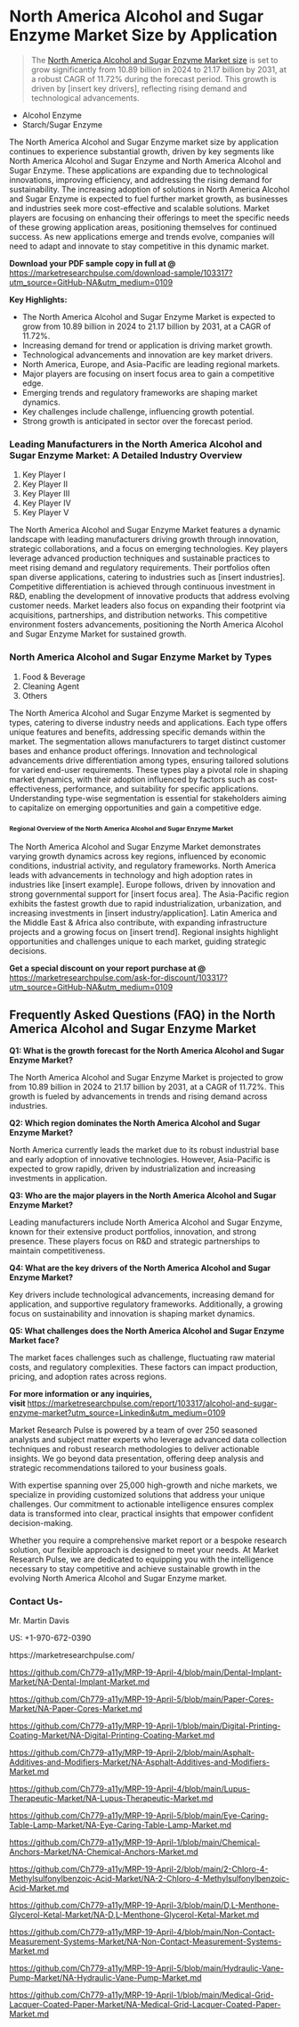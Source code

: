 <h1>North America Alcohol and Sugar Enzyme Market&nbsp;Size by Application</h1><blockquote><p>The <a href="https://marketresearchpulse.com/download-sample/103317?utm_source=GitHub-NA&amp;utm_medium=0109">North America Alcohol and Sugar Enzyme Market size</a> is set to grow significantly from 10.89 billion in 2024 to 21.17 billion by 2031, at a robust CAGR of 11.72% during the forecast period. This growth is driven by [insert key drivers], reflecting rising demand and technological advancements.</p></blockquote><ul><li>Alcohol Enzyme<li> Starch/Sugar Enzyme</li></ul><p>The North America Alcohol and Sugar Enzyme market size by application continues to experience substantial growth, driven by key segments like North America Alcohol and Sugar Enzyme and North America Alcohol and Sugar Enzyme. These applications are expanding due to technological innovations, improving efficiency, and addressing the rising demand for sustainability. The increasing adoption of solutions in North America Alcohol and Sugar Enzyme is expected to fuel further market growth, as businesses and industries seek more cost-effective and scalable solutions. Market players are focusing on enhancing their offerings to meet the specific needs of these growing application areas, positioning themselves for continued success. As new applications emerge and trends evolve, companies will need to adapt and innovate to stay competitive in this dynamic market.</p><p><strong>Download your PDF sample copy in full at @ </strong><a href="https://marketresearchpulse.com/download-sample/103317?utm_source=GitHub-NA&amp;utm_medium=0109">https://marketresearchpulse.com/download-sample/103317?utm_source=GitHub-NA&amp;utm_medium=0109</a></p><p><strong>Key Highlights: </strong></p><ul><li>The North America Alcohol and Sugar Enzyme Market is expected to grow from 10.89 billion in 2024 to 21.17 billion by 2031, at a CAGR of 11.72%.</li><li>Increasing demand for trend or application is driving market growth.</li><li>Technological advancements and innovation are key market drivers.</li><li>North America, Europe, and Asia-Pacific are leading regional markets.</li><li>Major players are focusing on insert focus area to gain a competitive edge.</li><li>Emerging trends and regulatory frameworks are shaping market dynamics.</li><li>Key challenges include challenge, influencing growth potential.</li><li>Strong growth is anticipated in sector over the forecast period.</li></ul><h3>Leading Manufacturers in the North America Alcohol and Sugar Enzyme Market: A Detailed Industry Overview</h3><ol><li>Key Player I</li><li>Key Player II</li><li>Key Player III</li><li>Key Player IV</li><li>Key Player V</li></ol><div class="flex max-w-full flex-col flex-grow"><div class="min-h-8 text-message flex w-full flex-col items-end gap-2 whitespace-normal break-words [.text-message+&amp;]:mt-5" dir="auto" data-message-author-role="assistant" data-message-id="fd8432e4-4910-450d-b182-61b7bfb0a01f" data-message-model-slug="gpt-4o"><div class="flex w-full flex-col gap-1 empty:hidden first:pt-[3px]"><div class="markdown prose w-full break-words dark:prose-invert light"><p>The North America Alcohol and Sugar Enzyme Market features a dynamic landscape with leading manufacturers driving growth through innovation, strategic collaborations, and a focus on emerging technologies. Key players leverage advanced production techniques and sustainable practices to meet rising demand and regulatory requirements. Their portfolios often span diverse applications, catering to industries such as [insert industries]. Competitive differentiation is achieved through continuous investment in R&amp;D, enabling the development of innovative products that address evolving customer needs. Market leaders also focus on expanding their footprint via acquisitions, partnerships, and distribution networks. This competitive environment fosters advancements, positioning the North America Alcohol and Sugar Enzyme Market for sustained growth.</p></div></div></div></div><h3>North America Alcohol and Sugar Enzyme Market by Types</h3><ol><li>Food & Beverage<li> Cleaning Agent<li> Others</li></ol><div class="flex max-w-full flex-col flex-grow"><div class="min-h-8 text-message flex w-full flex-col items-end gap-2 whitespace-normal break-words [.text-message+&amp;]:mt-5" dir="auto" data-message-author-role="assistant" data-message-id="084470be-0bb7-4664-bddf-5156b4f41249" data-message-model-slug="gpt-4o-mini"><div class="flex w-full flex-col gap-1 empty:hidden first:pt-[3px]"><div class="markdown prose w-full break-words dark:prose-invert light"><p>The North America Alcohol and Sugar Enzyme Market is segmented by types, catering to diverse industry needs and applications. Each type offers unique features and benefits, addressing specific demands within the market. The segmentation allows manufacturers to target distinct customer bases and enhance product offerings. Innovation and technological advancements drive differentiation among types, ensuring tailored solutions for varied end-user requirements. These types play a pivotal role in shaping market dynamics, with their adoption influenced by factors such as cost-effectiveness, performance, and suitability for specific applications. Understanding type-wise segmentation is essential for stakeholders aiming to capitalize on emerging opportunities and gain a competitive edge.</p></div></div></div></div><h3><span style="font-size: 11px;">Regional Overview of the North America Alcohol and Sugar Enzyme Market</span></h3><div class="flex max-w-full flex-col flex-grow"><div class="min-h-8 text-message flex w-full flex-col items-end gap-2 whitespace-normal break-words [.text-message+&amp;]:mt-5" dir="auto" data-message-author-role="assistant" data-message-id="e9038762-ce64-4e30-91c9-9bd413514231" data-message-model-slug="gpt-4o-mini"><div class="flex w-full flex-col gap-1 empty:hidden first:pt-[3px]"><div class="markdown prose w-full break-words dark:prose-invert light"><p>The North America Alcohol and Sugar Enzyme Market demonstrates varying growth dynamics across key regions, influenced by economic conditions, industrial activity, and regulatory frameworks. North America leads with advancements in technology and high adoption rates in industries like [insert example]. Europe follows, driven by innovation and strong governmental support for [insert focus area]. The Asia-Pacific region exhibits the fastest growth due to rapid industrialization, urbanization, and increasing investments in [insert industry/application]. Latin America and the Middle East &amp; Africa also contribute, with expanding infrastructure projects and a growing focus on [insert trend]. Regional insights highlight opportunities and challenges unique to each market, guiding strategic decisions.</p></div></div></div></div><p><strong>Get a special discount on your report purchase at @ </strong><a href="https://marketresearchpulse.com/ask-for-discount/103317?utm_source=GitHub-NA&amp;utm_medium=0109">https://marketresearchpulse.com/ask-for-discount/103317?utm_source=GitHub-NA&amp;utm_medium=0109</a></p><h2>Frequently Asked Questions (FAQ) in the North America Alcohol and Sugar Enzyme Market</h2><p><strong>Q1: What is the growth forecast for the North America Alcohol and Sugar Enzyme Market?</strong></p><p>The North America Alcohol and Sugar Enzyme Market is projected to grow from 10.89 billion in 2024 to 21.17 billion by 2031, at a CAGR of 11.72%. This growth is fueled by advancements in trends and rising demand across industries.</p><p><strong>Q2: Which region dominates the North America Alcohol and Sugar Enzyme Market?</strong></p><p>North America currently leads the market due to its robust industrial base and early adoption of innovative technologies. However, Asia-Pacific is expected to grow rapidly, driven by industrialization and increasing investments in application.</p><p><strong>Q3: Who are the major players in the North America Alcohol and Sugar Enzyme Market?</strong></p><p>Leading manufacturers include North America Alcohol and Sugar Enzyme, known for their extensive product portfolios, innovation, and strong presence. These players focus on R&amp;D and strategic partnerships to maintain competitiveness.</p><p><strong>Q4: What are the key drivers of the North America Alcohol and Sugar Enzyme Market?</strong></p><p>Key drivers include technological advancements, increasing demand for application, and supportive regulatory frameworks. Additionally, a growing focus on sustainability and innovation is shaping market dynamics.</p><p><strong>Q5: What challenges does the North America Alcohol and Sugar Enzyme Market face?</strong></p><p>The market faces challenges such as challenge, fluctuating raw material costs, and regulatory complexities. These factors can impact production, pricing, and adoption rates across regions.</p><p><strong>For more information or any inquiries, visit&nbsp;</strong><a href="https://marketresearchpulse.com/report/103317/alcohol-and-sugar-enzyme-market?utm_source=Linkedin&utm_medium=0109">https://marketresearchpulse.com/report/103317/alcohol-and-sugar-enzyme-market?utm_source=Linkedin&utm_medium=0109</a></p><p>Market Research Pulse is powered by a team of over 250 seasoned analysts and subject matter experts who leverage advanced data collection techniques and robust research methodologies to deliver actionable insights. We go beyond data presentation, offering deep analysis and strategic recommendations tailored to your business goals.</p><p>With expertise spanning over 25,000 high-growth and niche markets, we specialize in providing customized solutions that address your unique challenges. Our commitment to actionable intelligence ensures complex data is transformed into clear, practical insights that empower confident decision-making.</p><p>Whether you require a comprehensive market report or a bespoke research solution, our flexible approach is designed to meet your needs. At Market Research Pulse, we are dedicated to equipping you with the intelligence necessary to stay competitive and achieve sustainable growth in the evolving North America Alcohol and Sugar Enzyme market.</p><h3><strong>Contact Us-</strong></h3><p>Mr. Martin Davis</p><p>US: +1-970-672-0390</p><p>https://marketresearchpulse.com/</p><p><a href="https://github.com/Ch779-a11y/MRP-19-April-4/blob/main/Dental-Implant-Market/NA-Dental-Implant-Market.md">https://github.com/Ch779-a11y/MRP-19-April-4/blob/main/Dental-Implant-Market/NA-Dental-Implant-Market.md</a></p><p><a href="https://github.com/Ch779-a11y/MRP-19-April-5/blob/main/Paper-Cores-Market/NA-Paper-Cores-Market.md">https://github.com/Ch779-a11y/MRP-19-April-5/blob/main/Paper-Cores-Market/NA-Paper-Cores-Market.md</a></p><p><a href="https://github.com/Ch779-a11y/MRP-19-April-1/blob/main/Digital-Printing-Coating-Market/NA-Digital-Printing-Coating-Market.md">https://github.com/Ch779-a11y/MRP-19-April-1/blob/main/Digital-Printing-Coating-Market/NA-Digital-Printing-Coating-Market.md</a></p><p><a href="https://github.com/Ch779-a11y/MRP-19-April-2/blob/main/Asphalt-Additives-and-Modifiers-Market/NA-Asphalt-Additives-and-Modifiers-Market.md">https://github.com/Ch779-a11y/MRP-19-April-2/blob/main/Asphalt-Additives-and-Modifiers-Market/NA-Asphalt-Additives-and-Modifiers-Market.md</a></p><p><a href="https://github.com/Ch779-a11y/MRP-19-April-4/blob/main/Lupus-Therapeutic-Market/NA-Lupus-Therapeutic-Market.md">https://github.com/Ch779-a11y/MRP-19-April-4/blob/main/Lupus-Therapeutic-Market/NA-Lupus-Therapeutic-Market.md</a></p><p><a href="https://github.com/Ch779-a11y/MRP-19-April-5/blob/main/Eye-Caring-Table-Lamp-Market/NA-Eye-Caring-Table-Lamp-Market.md">https://github.com/Ch779-a11y/MRP-19-April-5/blob/main/Eye-Caring-Table-Lamp-Market/NA-Eye-Caring-Table-Lamp-Market.md</a></p><p><a href="https://github.com/Ch779-a11y/MRP-19-April-1/blob/main/Chemical-Anchors-Market/NA-Chemical-Anchors-Market.md">https://github.com/Ch779-a11y/MRP-19-April-1/blob/main/Chemical-Anchors-Market/NA-Chemical-Anchors-Market.md</a></p><p><a href="https://github.com/Ch779-a11y/MRP-19-April-2/blob/main/2-Chloro-4-Methylsulfonylbenzoic-Acid-Market/NA-2-Chloro-4-Methylsulfonylbenzoic-Acid-Market.md">https://github.com/Ch779-a11y/MRP-19-April-2/blob/main/2-Chloro-4-Methylsulfonylbenzoic-Acid-Market/NA-2-Chloro-4-Methylsulfonylbenzoic-Acid-Market.md</a></p><p><a href="https://github.com/Ch779-a11y/MRP-19-April-3/blob/main/D,L-Menthone-Glycerol-Ketal-Market/NA-D,L-Menthone-Glycerol-Ketal-Market.md">https://github.com/Ch779-a11y/MRP-19-April-3/blob/main/D,L-Menthone-Glycerol-Ketal-Market/NA-D,L-Menthone-Glycerol-Ketal-Market.md</a></p><p><a href="https://github.com/Ch779-a11y/MRP-19-April-4/blob/main/Non-Contact-Measurement-Systems-Market/NA-Non-Contact-Measurement-Systems-Market.md">https://github.com/Ch779-a11y/MRP-19-April-4/blob/main/Non-Contact-Measurement-Systems-Market/NA-Non-Contact-Measurement-Systems-Market.md</a></p><p><a href="https://github.com/Ch779-a11y/MRP-19-April-5/blob/main/Hydraulic-Vane-Pump-Market/NA-Hydraulic-Vane-Pump-Market.md">https://github.com/Ch779-a11y/MRP-19-April-5/blob/main/Hydraulic-Vane-Pump-Market/NA-Hydraulic-Vane-Pump-Market.md</a></p><p><a href="https://github.com/Ch779-a11y/MRP-19-April-1/blob/main/Medical-Grid-Lacquer-Coated-Paper-Market/NA-Medical-Grid-Lacquer-Coated-Paper-Market.md">https://github.com/Ch779-a11y/MRP-19-April-1/blob/main/Medical-Grid-Lacquer-Coated-Paper-Market/NA-Medical-Grid-Lacquer-Coated-Paper-Market.md</a></p>
